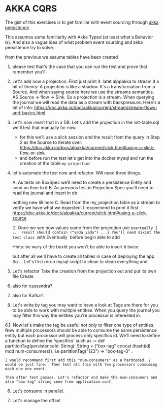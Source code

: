 # AKKA CQRS 
The gist of this exercises is to get familiar with event sourcing through [akka persistence](https://doc.akka.io/docs/akka/current/typed/persistence.html)

This assumes some familiarity with Akka Typed (at least what a Behavior is). And also a vague idea of what problem event sourcing and akka persistence try to solve.


from the previous we assume tables have been created

1. please test that's the case that you can run the test and prove that 
   remember you'll 

2. Let's add now a projection. First just print it.
   latet alppakka to stream it
   a bit of theory: A projection is like a shadow. It's a transformation from a Source.
   And when saying source here we use the streams semantics. AS Source -> flow -> Sink. So a projection is a stream. When querying the journal we will read the data as a stream with backpressure. Here's a bit of info:  https://doc.akka.io/docs/akka/current/stream/stream-flows-and-basics.html


3. Let's now insert that in a DB. Let's add the projection in the init-table.sql
   we'll test that manually for now.
      - for this we'll use a slick session and the result from the query in Step 2 as the Source to iterate over.
         https://doc.akka.io/docs/alpakka/current/slick.html#using-a-slick-flow-or-sink
      - and before run the test let's get into the docker mysql and run the creation ot the table `my-projection`

4. let's automate the test now and refactor. 
      Will need three things. 

      A. As tests on BoxSpec we'll need to create a persistence Entity and send an Item to it
      B. As previous test in Projection Spec you'll need to read the journal and insert in db
      
      nothing new till here
      C. Read from the my_projection table as a stream to verify we have what we expected. I recommend to print it first
      https://doc.akka.io/docs/alpakka/current/slick.html#using-a-slick-source

      D. Once we see how values come from the projection use `eventually { ... result should contain ("yada yada") ...}
      You'll need mixint the test class `with Eventually` before begin able to add 
      
      Hints: be wary of the boxId you won't be able to insert it twice

      but after all we'll have to create all tables in case of deploying the app. So ...
      Let's first rerun mysql script to clean to clean everything and 

5. Let's refactor
   Take the creation from the projection out and put its own file
   Create 

4. also for cassandra?

5. also for Kafka?. 

6. Let's write by tag
      you may want to have a look at 
      Tags are there for you to be able to work with multiple entities. When you query the journal you may filter this
      way the entities you're processor is interested in. 

6.1. Now let's make the tag be useful not only to filter one type of entities. Now multiple processors should be able to consume the same persistence entity but each processor will process only specifics id. We'll need to define a function to define the 'specifics' such as := def partitionTag(persistenceId: String): String = {"box-tag" concat (hash(id) mod num-consumers)}. i.e partitionTag("123") => "box-tag-0" . 

    I would recommend first add this "num-consumers" as a hardcoded, 2 would be just fine.  Then test all this with two processors consuming each one one event. 

    Then after test passes. Let's refactor and make the num-consumers and also "box-tag" string come from application.conf.

    


6. Let's consume in parallel.

7. Let's manage the offset


